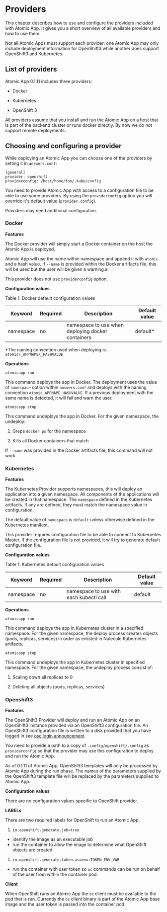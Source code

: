 # Providers
This chapter describes how to use and configure the providers included with Atomic App. It gives you a short overview of all available providers and how to use them.


Not all Atomic Apps must support each provider: one Atomic App may only include deployment information for OpenShift3 while another does support OpenShift3 and Kubernetes.

## List of providers
Atomic App 0.1.11 includes three providers:

  * Docker

  * Kubernetes

  * OpenShift 3


All providers assume that you install and run the Atomic App on a host that is part of the backend cluster or runs docker directly. By now we do not support remote deployments.

## Choosing and configuring a provider
While deploying an Atomic App you can choose one of the providers by setting it in `answers.conf`:

```
[general]
provider: openshift
providerconfig: /host/home/foo/.kube/config
```

You need to provide Atomic App with access to a configuration file to be able to use some providers. By using the `providerconfig` option you will override it's default value (`provider.config`).

Providers may need additional configuration.

### Docker

**Features**

The Docker provider will simply start a Docker container on the host the Atomic App is deployed.


Atomic App will use the name within namespace and append it with `atomic` and a hash value. If `--name` is provided within the Docker artifacts file, this will be used but the user will be given a warning.a

This provider does not use `providerconfig` option.

**Configuration values**

Table 1. Docker default configuration values

Keyword  | Required | Description                                           | Default value
---------|----------|-------------------------------------------------------|--------------
namespace|   no     |   namespace to use when deploying docker containers   | default\*

\*The naming convention used when deploying is: `atomic\_APPNAME\_HASHVALUE`

**Operations**

```
atomicapp run
```

This command deploys the app in Docker. The deployment uses the value of `namespace` option within `answers.conf` and deploys with the naming convention `atomic_APPNAME_HASHVALUE`. If a previous deployment with the same name is detected, it will fail and warn the user.

```
atomicapp stop
```

This command undeploys the app in Docker. For the given namespace, the undeploy:

  1. Greps `docker ps` for the namespace

  2. Kills all Docker containers that match

If `--name` was provided in the Docker artifacts file, this command will not work.

### Kubernetes

**Features**

The Kubernetes Provider supports namespaces, this will deploy an application into a given namespace. All components of the applications will be created in that namespace. The `namespace` defined in the Kubernetes artifacts. If any are defined, they must match the namespace value in configuration.


The default value of `namespace` is `default` unless otherwise defined in the Kubernetes manifest.

This provider requires configuration file to be able to connect to Kubernetes Master. If the configuration file is not provided, it will try to generate default configuration file.

**Configuration values**

Table 1. Kubernetes default configuration values

Keyword  | Required | Description                                 | Default value
---------|----------|---------------------------------------------|--------------
namespace|   no     |   namespace to use with each kubectl call   | default

**Operations**

```
atomicapp run
```

This command deploys the app in Kubernetes cluster in a specified namespace. For the given namespace, the deploy process creates objects (pods, replicas, services) in order as enlisted in Nulecule Kubernetes artifacts.

```
atomicapp stop
```
This command undeploys the app in Kubernetes cluster in specified namespace. For the given namespace, the undeploy process consist of:

  1. Scaling down all replicas to 0

  2. Deleting all objects (pods, replicas, services)

### Openshift3

**Features**

The OpenShift3 Provider will deploy and run an Atomic App on an OpenShift3 instance provided via an OpenShift3 configuration file. An OpenShift3 configuration file is written to a disk provided that you have logged in see [osc login announcement](http://lists.openshift.redhat.com/openshift-archives/users/2015-March/msg00014.html)


You need to provide a path to a copy of `.config/openshift/.config` as `providerconfig` so that the provider may use this configuration to deploy and run the Atomic App.


As of 0.1.11 of Atomic App, OpenShift3 templates will only be processed by Atomic App during the run phase. The names of the parameters supplied by the OpenShift3 template file will be replaced by the parameters supplied to Atomic App.

**Configuration values**

There are no configuration values specific to OpenShift provider.

**LABELs**

There are two required labels for OpenShift to run an Atomic App.

1. `io.openshift.generate.job=true`
  * identify the image as an executable job
  * run the container to allow the image to determine what OpenShift objects are created.
1. `io.openshift.generate.token.as=env:TOKEN_ENV_VAR`
  * run the container with user token so `oc` commands can be run on behalf of the user from within the container pod.

**Client**

When OpenShift runs an Atomic App the `oc` client must be available to the pod that is run. Currently the `oc` client binary is part of the Atomic App base image and the user token is passed into the container pod.
